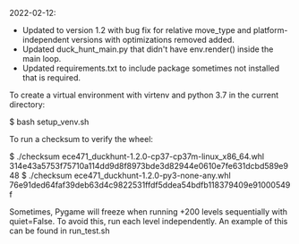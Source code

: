 2022-02-12:  

*  Updated to version 1.2 with bug fix for relative move_type and platform-independent versions with optimizations removed added. 
* Updated duck_hunt_main.py that didn't have env.render() inside the main loop.
* Updated requirements.txt to include package sometimes not installed that is required.

To create a virtual environment with virtenv and python 3.7 in the current directory:

$ bash setup_venv.sh <name of your environment>

To run a checksum to verify the wheel:

$ ./checksum ece471_duckhunt-1.2.0-cp37-cp37m-linux_x86_64.whl 314e43a5753f75710a114dd9d8f8973bde3d82944e0610e7fe631dcbd589e948 
$ ./checksum ece471_duckhunt-1.2.0-py3-none-any.whl 76e91ded64faf39deb63d4c9822531ffdf5ddea54bdfb118379409e91000549f 


Sometimes, Pygame will freeze when running +200 levels sequentially with quiet=False.  To avoid this, run each level independently.  An example of this can be found in run_test.sh 
